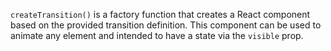 `createTransition()` is a factory function that creates a React component based on the provided transition definition. This component can be used to animate any element and intended to have a state via the `visible` prop.
